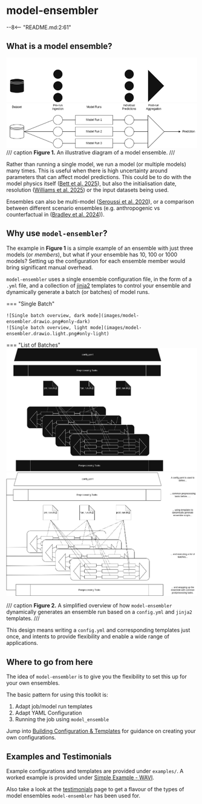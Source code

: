 # model-ensembler
[//]: # (Part of this .md is generated frm the README)
--8<-- "README.md:2:61"

## What is a model ensemble?
![Simple diagram of an ensemble](images/ensemble.drawio.png#only-dark)
![Simple diagram of an ensemble](images/ensemble.drawio.light.png#only-light)
/// caption
**Figure 1.** An illustrative diagram of a model ensemble.
///

Rather than running a single model, we run a model (or multiple models) many times. This is useful when there is high uncertainty around parameters that can  affect model predictions. This could be to do with the model physics itself ([Bett et al. 2025](https://tc.copernicus.org/articles/18/2653/2024/)), but also the initialisation date, resolution ([Williams et al. 2025](https://tc.copernicus.org/articles/18/2653/2024/)) or the input datasets being used.

Ensembles can also be multi-model ([Seroussi et al. 2020](https://tc.copernicus.org/articles/14/3033/2020/)), or a comparison between different scenario ensembles (e.g. anthropogenic vs counterfactual in ([Bradley et al. 2024](https://www.nature.com/articles/s43247-024-01287-w#Sec7))).

## Why use `model-ensembler`?
The example in **Figure 1** is a simple example of an ensemble with just three models (or _members_), but what if your ensemble has 10, 100 or
1000 models? Setting up the configuration for each ensemble member would bring significant manual overhead.

`model-ensembler` uses a single ensemble configuration file, in the form of a `.yml` file, and a collection of
[jinja2](https://jinja.palletsprojects.com/en/stable/) templates to control your ensemble and dynamically generate
a batch (or batches) of model runs. 

=== "Single Batch"

    ![Single batch overview, dark mode](images/model-ensembler.drawio.png#only-dark)
    ![Single batch overview, light mode](images/model-ensembler.drawio.light.png#only-light)

=== "List of Batches"
    ![List batch overview, dark mode](images/model-ensembler-list.drawio.png#only-dark)
    ![List batch overview, light mode](images/model-ensembler-list.drawio.light.png#only-light)

/// caption
**Figure 2.** A simplified overview of how `model-ensembler` dynamically generates an ensemble run based on a `config.yml` and `jinja2` templates.
///

This design means writing a `config.yml` and corresponding templates just once, and intents to provide flexibility and enable a 
wide range of applications.

## Where to go from here
The idea of `model-ensembler` is to give you the flexibility to set this up for your
own ensembles.

The basic pattern for using this toolkit is:

1. Adapt job/model run templates 
1. Adapt YAML Configuration
1. Running the job using `model_ensemble`

Jump into [Building Configuration & Templates](user/templates.md) for guidance on creating your own configurations.

## Examples and Testimonials
Example configurations and templates are provided under `examples/`. A worked example is provided under
[Simple Example - WAVI](user/WAVI_example.md).

Also take a look at the [testimonials](testimonials.md) page to get a flavour of the types of model ensembles `model-ensembler` has been used for.